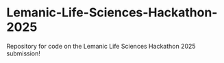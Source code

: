 # Lemanic-Life-Sciences-Hackathon-2025

Repository for code on the Lemanic Life Sciences Hackathon 2025 submission!
